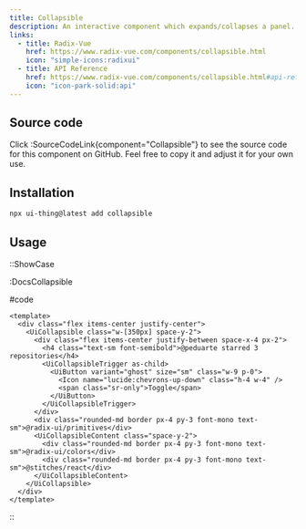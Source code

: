 ```yaml
---
title: Collapsible
description: An interactive component which expands/collapses a panel.
links:
  - title: Radix-Vue
    href: https://www.radix-vue.com/components/collapsible.html
    icon: "simple-icons:radixui"
  - title: API Reference
    href: https://www.radix-vue.com/components/collapsible.html#api-reference
    icon: "icon-park-solid:api"
---
```


## Source code

Click :SourceCodeLink{component="Collapsible"} to see the source code for this component on GitHub. Feel free to copy it and adjust it for your own use.

## Installation

```bash
npx ui-thing@latest add collapsible
```

## Usage

::ShowCase

:DocsCollapsible

#code

<!-- automd:file src="../../app/components/content/Docs/DocsCollapsible.vue" code lang="vue" -->

```vue [DocsCollapsible.vue]
<template>
  <div class="flex items-center justify-center">
    <UiCollapsible class="w-[350px] space-y-2">
      <div class="flex items-center justify-between space-x-4 px-2">
        <h4 class="text-sm font-semibold">@peduarte starred 3 repositories</h4>
        <UiCollapsibleTrigger as-child>
          <UiButton variant="ghost" size="sm" class="w-9 p-0">
            <Icon name="lucide:chevrons-up-down" class="h-4 w-4" />
            <span class="sr-only">Toggle</span>
          </UiButton>
        </UiCollapsibleTrigger>
      </div>
      <div class="rounded-md border px-4 py-3 font-mono text-sm">@radix-ui/primitives</div>
      <UiCollapsibleContent class="space-y-2">
        <div class="rounded-md border px-4 py-3 font-mono text-sm">@radix-ui/colors</div>
        <div class="rounded-md border px-4 py-3 font-mono text-sm">@stitches/react</div>
      </UiCollapsibleContent>
    </UiCollapsible>
  </div>
</template>

```

<!-- /automd -->

::
